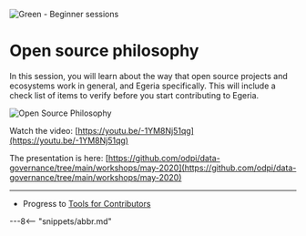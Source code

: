 <!-- SPDX-License-Identifier: CC-BY-4.0 -->
<!-- Copyright Contributors to the ODPi Egeria project 2020. -->

![Green - Beginner sessions](egeria-dojo-session-coding-green-beginner-session.png)

# Open source philosophy

In this session, you will learn about the way that open source projects and ecosystems work in general,
and Egeria specifically.
This will include a check list of items to verify before you start contributing to Egeria.

![Open Source Philosophy](egeria-dojo-day-2-1-open-source-philosophy.png)


Watch the video: [https://youtu.be/-1YM8Nj51qg](https://youtu.be/-1YM8Nj51qg)

The presentation is here: [https://github.com/odpi/data-governance/tree/main/workshops/may-2020](https://github.com/odpi/data-governance/tree/main/workshops/may-2020)

----
* Progress to [Tools for Contributors](egeria-dojo-day-2-2-tools-for-contributors.md)

---8<-- "snippets/abbr.md"
